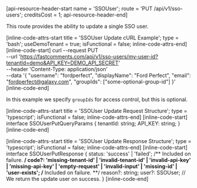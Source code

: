[api-resource-header-start name = 'SSOUser'; route = 'PUT /api/v1/sso-users'; creditsCost = 1; api-resource-header-end]

This route provides the ability to update a single SSO user.

[inline-code-attrs-start title = 'SSOUser Update cURL Example'; type = 'bash'; useDemoTenant = true; isFunctional = false; inline-code-attrs-end]
[inline-code-start]
curl --request PUT \
  --url 'https://fastcomments.com/api/v1/sso-users/my-user-id?tenantId=demo&API_KEY=DEMO_API_SECRET' \
  --header 'Content-Type: application/json' \
  --data '{
	"username": "fordperfect",
	"displayName": "Ford Perfect",
	"email": "fordperfect@galaxy.com",
    "groupIds": ["some-optional-group-id"]
}'
[inline-code-end]

In this example we specify `groupIds` for access control, but this is optional.

[inline-code-attrs-start title = 'SSOUser Update Request Structure'; type = 'typescript'; isFunctional = false; inline-code-attrs-end]
[inline-code-start]
interface SSOUserPutQueryParams {
    tenantId: string;
    API_KEY: string;
}
[inline-code-end]

[inline-code-attrs-start title = 'SSOUser Update Response Structure'; type = 'typescript'; isFunctional = false; inline-code-attrs-end]
[inline-code-start]
interface SSOUserPutResponse {
    status: 'success' | 'failed';
    /** Included on failure. **/
    code?: 'missing-tenant-id' | 'invalid-tenant-id' | 'invalid-api-key' | 'missing-api-key' | 'empty-request' | 'invalid-input' | 'missing-id' | 'user-exists';
    /** Included on failure. **/
    reason?: string;
    user?: SSOUser; // We return the update user on success.
}
[inline-code-end]

